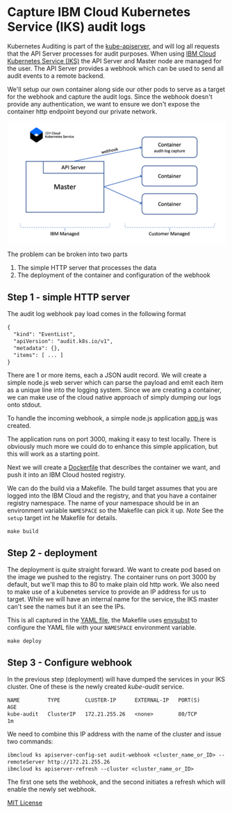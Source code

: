 # Capture IBM Cloud Kubernetes Service (IKS) audit logs

Kubernetes Auditing is part of the [kube-apiserver](https://kubernetes.io/docs/reference/generated/kube-apiserver/), and will log all requests that the API Server processes for audit purposes. When using [IBM Cloud Kubernetes Service (IKS)](https://www.ibm.com/cloud/container-service) the API Server and Master node are managed for the user. The API Server provides a webhook which can be used to send all audit events to a remote backend.

We'll setup our own container along side our other pods to serve as a target for the webhook and capture the audit logs. Since the webhook doesn't provide any authentication, we want to ensure we don't expose the container http endpoint beyond our private network. 

![Diagram](doc/images/kube-audit-log.png)

The problem can be broken into two parts
1) The simple HTTP server that processes the data
2) The deployment of the container and configuration of the webhook

## Step 1 - simple HTTP server

The audit log webhook pay load comes in the following format

```
{
  "kind": "EventList",
  "apiVersion": "audit.k8s.io/v1",
  "metadata": {},
  "items": [ ... ]
}
```

There are 1 or more items, each a JSON audit record. We will create a simple node.js web server which can parse the payload and emit each item as a unique line into the logging system. Since we are creating a container, we can make use of the cloud native approach of simply dumping our logs onto stdout.

To handle the incoming webhook, a simple node.js application [app.js](app.js) was created.

The application runs on port 3000, making it easy to test locally. There is obviously much more we could do to enhance this simple application, but this will work as a starting point.

Next we will create a [Dockerfile](Dockerfile) that describes the container we want, and push it into an IBM Cloud hosted registry.

We can do the build via a Makefile. The build target assumes that you are logged into the IBM Cloud and the registry, and that you have a container registry namespace. The name of your namespace should be in an environment variable `NAMESPACE` so the Makefile can pick it up. *Note* See the `setup` target int he Makefile for details.


```
make build
```

## Step 2 - deployment

The deployment is quite straight forward. We want to create pod based on the image we pushed to the registry. The container runs on port 3000 by default, but we'll map this to 80 to make plain old http work. We also need to make use of a kubenetes service to provide an IP address for us to target. While we will have an internal name for the service, the IKS master can't see the names but it an see the IPs.

This is all captured in the [YAML file](kube-audit.yaml.tmpl), the Makefile uses [envsubst](https://linux.die.net/man/1/envsubst) to configure the YAML file with your `NAMESPACE` environment variable.

```
make deploy
```

## Step 3 - Configure webhook

In the previous step (deployment) will have dumped the services in your IKS cluster. One of these is the newly created *kube-audit* service.

```
NAME         TYPE        CLUSTER-IP      EXTERNAL-IP   PORT(S)          AGE
kube-audit   ClusterIP   172.21.255.26   <none>        80/TCP           1m
```

We need to combine this IP address with the name of the cluster and issue two commands:

```
ibmcloud ks apiserver-config-set audit-webhook <cluster_name_or_ID> --remoteServer http://172.21.255.26
ibmcloud ks apiserver-refresh --cluster <cluster_name_or_ID>
```

The first one sets the webhook, and the second initiates a refresh which will enable the newly set webhook.




[MIT License](https://github.com/andrewlow/Kube-Audit-Webhook/blob/master/LICENSE)
